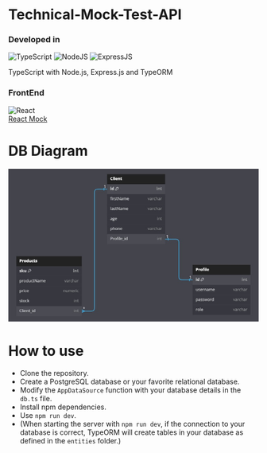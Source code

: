 # Technical-Mock-Test-API

### Developed in
![TypeScript](https://img.icons8.com/color/48/000000/typescript.png) 
![NodeJS](https://img.icons8.com/fluency/48/node-js.png)
![ExpressJS](https://img.icons8.com/office/16/express-js.png)
<p>TypeScript with Node.js, Express.js and TypeORM</p>


### FrontEnd
![React](https://img.icons8.com/color/48/000000/react-native.png)
<br>
[React Mock](https://github.com/aremilguzman/React-Mock)

# DB Diagram
![Logo](DB-diagram.png)

# How to use
- Clone the repository.
- Create a PostgreSQL database or your favorite relational database.
- Modify the `AppDataSource` function with your database details in the `db.ts` file.
- Install npm dependencies.
- Use `npm run dev`.
- (When starting the server with `npm run dev`, if the connection to your database is correct, TypeORM will create tables in your database as defined in the `entities` folder.)
